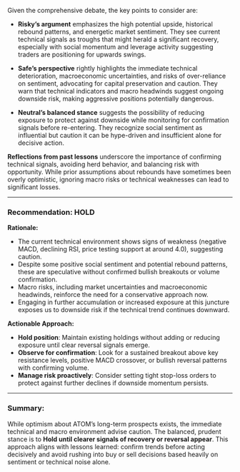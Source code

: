 Given the comprehensive debate, the key points to consider are:

- **Risky’s argument** emphasizes the high potential upside, historical rebound patterns, and energetic market sentiment. They see current technical signals as troughs that might herald a significant recovery, especially with social momentum and leverage activity suggesting traders are positioning for upwards swings.

- **Safe’s perspective** rightly highlights the immediate technical deterioration, macroeconomic uncertainties, and risks of over-reliance on sentiment, advocating for capital preservation and caution. They warn that technical indicators and macro headwinds suggest ongoing downside risk, making aggressive positions potentially dangerous.

- **Neutral’s balanced stance** suggests the possibility of reducing exposure to protect against downside while monitoring for confirmation signals before re-entering. They recognize social sentiment as influential but caution it can be hype-driven and insufficient alone for decisive action.

**Reflections from past lessons** underscore the importance of confirming technical signals, avoiding herd behavior, and balancing risk with opportunity. While prior assumptions about rebounds have sometimes been overly optimistic, ignoring macro risks or technical weaknesses can lead to significant losses.

---

### **Recommendation: HOLD**

**Rationale:**
- The current technical environment shows signs of weakness (negative MACD, declining RSI, price testing support at around 4.0), suggesting caution.
- Despite some positive social sentiment and potential rebound patterns, these are speculative without confirmed bullish breakouts or volume confirmation.
- Macro risks, including market uncertainties and macroeconomic headwinds, reinforce the need for a conservative approach now.
- Engaging in further accumulation or increased exposure at this juncture exposes us to downside risk if the technical trend continues downward.

**Actionable Approach:**
- **Hold position**: Maintain existing holdings without adding or reducing exposure until clear reversal signals emerge.
- **Observe for confirmation**: Look for a sustained breakout above key resistance levels, positive MACD crossover, or bullish reversal patterns with confirming volume.
- **Manage risk proactively**: Consider setting tight stop-loss orders to protect against further declines if downside momentum persists.

---

### **Summary:**
While optimism about ATOM’s long-term prospects exists, the immediate technical and macro environment advise caution. The balanced, prudent stance is to **Hold until clearer signals of recovery or reversal appear**. This approach aligns with lessons learned: confirm trends before acting decisively and avoid rushing into buy or sell decisions based heavily on sentiment or technical noise alone.